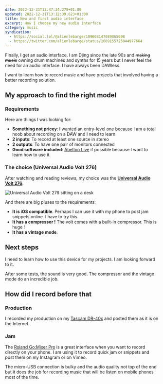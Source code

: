 ```yaml
---
date: 2022-12-31T12:47:34.278+01:00
updated: 2022-12-31T13:12:39.623+01:00
title: New and first audio interface
excerpt: How I choose my new audio interface
category: music
syndication:
  - https://social.lol/@alienlebarge/109608147089865698
  - https://twitter.com/alienlebarge/status/1609155725044977664
---
```

Finally, I get an audio interface. I am Djing since the late 90s and ~~making music~~ owning drum machines and synths for 15 years but I never feel the need for an audio interface. I have always been DAWless.

I want to learn how to record music and have projects that involved having a better recording solution.

## My approach to find the right model

### Requirements

Here are things I was looking for:

- **Something not pricey**: I wanted an entry-level one because I am a total noob about recording on a DAW and I need to learn
- **2 inputs**: To record at least one source in stereo
- **2 outputs**: To have one pair of monitors connected
- **Good software included**: [Abelton Live](https://www.ableton.com/en/live/) if possible because I want to learn how to use it.

### The choice (Universal Audio Volt 276)

After watching and reading reviews, my choice was the **[Universal Audio Volt 276](https://www.uaudio.com/audio-interfaces/volt-276-usb.html)**.

![Universal Audio Volt 276 sitting on a desk](UA-Volt-276.jpg)

And there are big pluses to the requirements:

- **It is iOS compatible**. Perhaps I can use it with my phone to post jam snippets online. I have to try this.
- **It has a compressor !** The volt comes with a built-in compressor. This is huge ! 
- **It has a vintage mode**.

## Next steps

I need to learn how to use this device for my projects. I am looking forward to it.

After some tests, the sound is very good. The compressor and the vintage mode do an incredible job.

## How did I record before that

### Production

I recorded my production on my [Tascam DR-40x](https://www.tascam.eu/en/dr-40x) and posted them as it is on the Internet.

### Jam

The [Roland Go:Mixer Pro](https://www.roland.com/global/products/gomixer_pro/) is a great interface when you want to record directly on your phone. I am using it to record quick jam or snippets and post them on my Instagram or on Vimeo.

The micro-USB connection is bulky and the audio quality not top of the end but it does the job for recording music that will be listen on mobile phones most of the time.
